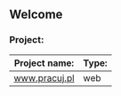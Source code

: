 ## Welcome



### Project:

| Project name: | Type: |
| ------------- | ----- |
| www.pracuj.pl | web   |

